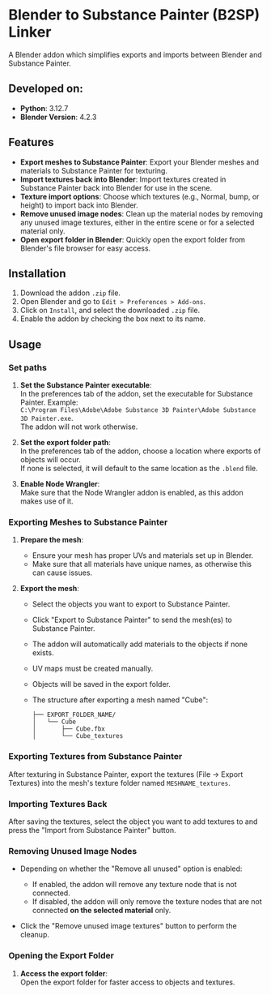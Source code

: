 # Blender to Substance Painter (B2SP) Linker

A Blender addon which simplifies exports and imports between Blender and Substance Painter.

## Developed on:
- **Python**: 3.12.7  
- **Blender Version**: 4.2.3

## Features

- **Export meshes to Substance Painter**: Export your Blender meshes and materials to Substance Painter for texturing.
- **Import textures back into Blender**: Import textures created in Substance Painter back into Blender for use in the scene.
- **Texture import options**: Choose which textures (e.g., Normal, bump, or height) to import back into Blender.
- **Remove unused image nodes**: Clean up the material nodes by removing any unused image textures, either in the entire scene or for a selected material only.
- **Open export folder in Blender**: Quickly open the export folder from Blender's file browser for easy access.

## Installation

1. Download the addon `.zip` file.  
2. Open Blender and go to `Edit > Preferences > Add-ons`.  
3. Click on `Install`, and select the downloaded `.zip` file.  
4. Enable the addon by checking the box next to its name.

## Usage

### Set paths

1. **Set the Substance Painter executable**:  
   In the preferences tab of the addon, set the executable for Substance Painter. Example:  
   `C:\Program Files\Adobe\Adobe Substance 3D Painter\Adobe Substance 3D Painter.exe`.  
   The addon will not work otherwise.

2. **Set the export folder path**:  
   In the preferences tab of the addon, choose a location where exports of objects will occur.  
   If none is selected, it will default to the same location as the `.blend` file.

3. **Enable Node Wrangler**:  
   Make sure that the Node Wrangler addon is enabled, as this addon makes use of it.

### Exporting Meshes to Substance Painter

1. **Prepare the mesh**:  
   - Ensure your mesh has proper UVs and materials set up in Blender.  
   - Make sure that all materials have unique names, as otherwise this can cause issues.

2. **Export the mesh**:  
   - Select the objects you want to export to Substance Painter.  
   - Click "Export to Substance Painter" to send the mesh(es) to Substance Painter.  
   - The addon will automatically add materials to the objects if none exists.  
   - UV maps must be created manually.  
   - Objects will be saved in the export folder.

   - The structure after exporting a mesh named "Cube":
     ```
     ├── EXPORT_FOLDER_NAME/
     │   └── Cube
     │       ├── Cube.fbx
     │       └── Cube_textures
     ```

### Exporting Textures from Substance Painter

After texturing in Substance Painter, export the textures (File → Export Textures) into the mesh's texture folder named `MESHNAME_textures`.

### Importing Textures Back

After saving the textures, select the object you want to add textures to and press the "Import from Substance Painter" button.

### Removing Unused Image Nodes

- Depending on whether the "Remove all unused" option is enabled:
  - If enabled, the addon will remove any texture node that is not connected.
  - If disabled, the addon will only remove the texture nodes that are not connected **on the selected material** only.

- Click the "Remove unused image textures" button to perform the cleanup.

### Opening the Export Folder

1. **Access the export folder**:  
   Open the export folder for faster access to objects and textures.
